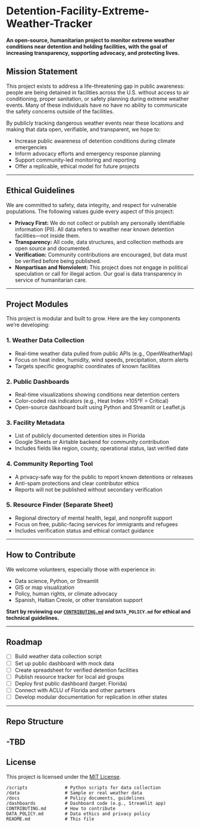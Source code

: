 # Detention-Facility-Extreme-Weather-Tracker

**An open-source, humanitarian project to monitor extreme weather conditions near detention and holding facilities, with the goal of increasing transparency, supporting advocacy, and protecting lives.**

## Mission Statement

This project exists to address a life-threatening gap in public awareness: people are being detained in facilities across the U.S. without access to air conditioning, proper sanitation, or safety planning during extreme weather events. Many of these individuals have no have no ability to communicate the safety concerns outside of the facilities.

By publicly tracking dangerous weather events near these locations and making that data open, verifiable, and transparent, we hope to:
- Increase public awareness of detention conditions during climate emergencies
- Inform advocacy efforts and emergency response planning
- Support community-led monitoring and reporting
- Offer a replicable, ethical model for future projects

---

## Ethical Guidelines

We are committed to safety, data integrity, and respect for vulnerable populations. The following values guide every aspect of this project:

- **Privacy First:** We do not collect or publish any personally identifiable information (PII). All data refers to weather near known detention facilities—not inside them.
- **Transparency:** All code, data structures, and collection methods are open source and documented.
- **Verification:** Community contributions are encouraged, but data must be verified before being published.
- **Nonpartisan and Nonviolent:** This project does not engage in political speculation or call for illegal action. Our goal is data transparency in service of humanitarian care.

---

## Project Modules

This project is modular and built to grow. Here are the key components we’re developing:

### 1. **Weather Data Collection**
- Real-time weather data pulled from public APIs (e.g., OpenWeatherMap)
- Focus on heat index, humidity, wind speeds, precipitation, storm alerts
- Targets specific geographic coordinates of known facilities

### 2. **Public Dashboards**
- Real-time visualizations showing conditions near detention centers
- Color-coded risk indicators (e.g., Heat Index >105°F = Critical)
- Open-source dashboard built using Python and Streamlit or Leaflet.js

###  3. **Facility Metadata**
- List of publicly documented detention sites in Florida
- Google Sheets or Airtable backend for community contribution
- Includes fields like region, county, operational status, last verified date

### 4. **Community Reporting Tool**
- A privacy-safe way for the public to report known detentions or releases
- Anti-spam protections and clear contributor ethics
- Reports will not be published without secondary verification

### 5. **Resource Finder (Separate Sheet)**
- Regional directory of mental health, legal, and nonprofit support
- Focus on free, public-facing services for immigrants and refugees
- Includes verification status and ethical contact guidance

---

## How to Contribute

We welcome volunteers, especially those with experience in:
- Data science, Python, or Streamlit
- GIS or map visualization
- Policy, human rights, or climate advocacy
- Spanish, Haitian Creole, or other translation support

 **Start by reviewing our [`CONTRIBUTING.md`](./CONTRIBUTING.md) and `DATA_POLICY.md` for ethical and technical guidelines.**

---

## Roadmap

- [ ] Build weather data collection script
- [ ] Set up public dashboard with mock data
- [ ] Create spreadsheet for verified detention facilities
- [ ] Publish resource tracker for local aid groups
- [ ] Deploy first public dashboard (target: Florida)
- [ ] Connect with ACLU of Florida and other partners
- [ ] Develop modular documentation for replication in other states

---

## Repo Structure
-TBD
---

## License

This project is licensed under the [MIT License](./LICENSE).

```plaintext
/scripts              # Python scripts for data collection
/data                 # Sample or real weather data
/docs                 # Policy documents, guidelines
/dashboards           # Dashboard code (e.g., Streamlit app)
CONTRIBUTING.md       # How to contribute
DATA_POLICY.md        # Data ethics and privacy policy
README.md             # This file
